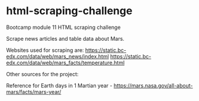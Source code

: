 # html-scraping-challenge
Bootcamp module 11 HTML scraping challenge

Scrape news articles and table data about Mars.

Websites used for scraping are:
https://static.bc-edx.com/data/web/mars_news/index.html
https://static.bc-edx.com/data/web/mars_facts/temperature.html

Other sources for the project:

Reference for Earth days in 1 Martian year - 
https://mars.nasa.gov/all-about-mars/facts/mars-year/
